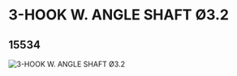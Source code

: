 # 3-HOOK W. ANGLE SHAFT Ø3.2
## 15534
![3-HOOK W. ANGLE SHAFT Ø3.2](https://lc-www-live-s.legocdn.com/media/bricks/5/2/6055312.jpg)